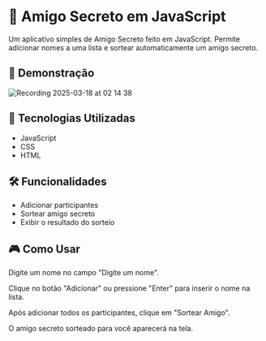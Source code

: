 # 🎁 Amigo Secreto em JavaScript

Um aplicativo simples de Amigo Secreto feito em JavaScript. Permite adicionar nomes a uma lista e sortear automaticamente um amigo secreto.

## 📸 Demonstração

![Recording 2025-03-18 at 02 14 38](https://github.com/user-attachments/assets/202c61dd-c7cc-4287-a4be-2e2ae7980c11)


## 🚀 Tecnologias Utilizadas

- JavaScript
- CSS
- HTML


## 🛠 Funcionalidades

- Adicionar participantes
- Sortear amigo secreto
- Exibir o resultado do sorteio

## 🎮 Como Usar

Digite um nome no campo "Digite um nome".

Clique no botão "Adicionar" ou pressione "Enter" para inserir o nome na lista.

Após adicionar todos os participantes, clique em "Sortear Amigo".

O amigo secreto sorteado para você aparecerá na tela.



